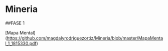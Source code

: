 # Mineria

##FASE 1

[Mapa Mental] (https://github.com/magdalyrodriguezortiz/Mineria/blob/master/MapaMental_1_1815330.pdf)
